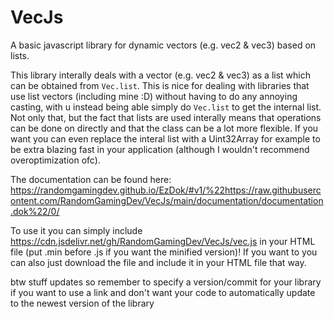 # VecJs
A basic javascript library for dynamic vectors (e.g. vec2 &amp; vec3) based on lists.

This library interally deals with a vector (e.g. vec2 & vec3) as a list which can be obtained from `Vec.list`. This is nice for dealing with libraries that use list vectors (including mine :D) without having to do any annoying casting, with u instead being able simply do `Vec.list` to get the internal list. Not only that, but the fact that lists are used interally means that operations can be done on directly and that the class can be a lot more flexible. If you want you can even replace the interal list with a Uint32Array for example to be extra blazing fast in your application (although I wouldn't recommend overoptimization ofc).

The documentation can be found here: https://randomgamingdev.github.io/EzDok/#v1/%22https://raw.githubusercontent.com/RandomGamingDev/VecJs/main/documentation/documentation.dok%22/0/

To use it you can simply include https://cdn.jsdelivr.net/gh/RandomGamingDev/VecJs/vec.js in your HTML file (put .min before .js if you want the minified version)! If you want to you can also just download the file and include it in your HTML file that way.

btw stuff updates so remember to specify a version/commit for your library if you want to use a link and don't want your code to automatically update to the newest version of the library
